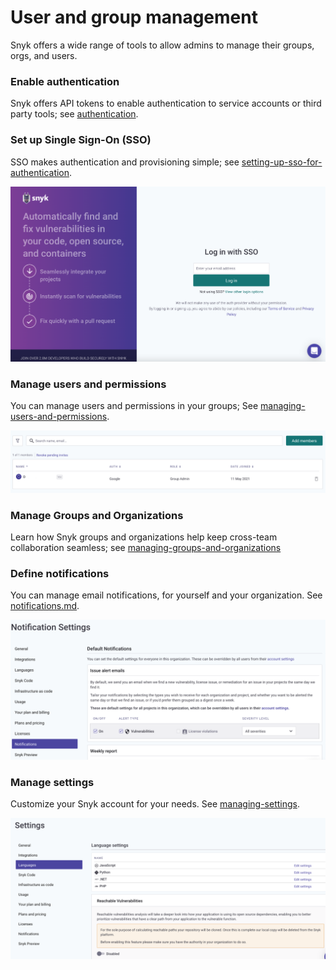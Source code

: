 # User and group management

Snyk offers a wide range of tools to allow admins to manage their groups, orgs, and users.

### Enable authentication

Snyk offers API tokens to enable authentication to service accounts or third party tools; see [authentication](authentication/ "mention").

### Set up Single Sign-On (SSO)

SSO makes authentication and provisioning simple; see [setting-up-sso-for-authentication](setting-up-sso-for-authentication/ "mention").

![](<../../.gitbook/assets/image (65) (1) (1).png>)

### Manage users and permissions

You can manage users and permissions in your groups; See [managing-users-and-permissions](managing-users-and-permissions/ "mention").

![](<../../.gitbook/assets/image (45).png>)

### Manage Groups and Organizations

Learn how Snyk groups and organizations help keep cross-team collaboration seamless; see [managing-groups-and-organizations](managing-groups-and-organizations/ "mention")

### Define notifications

You can manage email notifications, for yourself and your organization. See [notifications.md](notifications.md "mention").

![](<../../.gitbook/assets/image (350).png>)

### Manage settings

Customize your Snyk account for your needs. See [managing-settings](managing-settings/ "mention").

![](<../../.gitbook/assets/image (49).png>)
